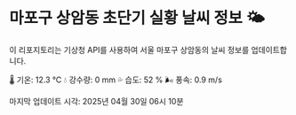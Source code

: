 
# 마포구 상암동 초단기 실황 날씨 정보 🌤️

이 리포지토리는 기상청 API를 사용하여 서울 마포구 상암동의 날씨 정보를 업데이트합니다. 

🌡️ 기온: 12.3 ℃
💧 강수량: 0 mm
💦 습도: 52 %
🌬️ 풍속: 0.9 m/s

마지막 업데이트 시각: 2025년 04월 30일 06시 10분    
